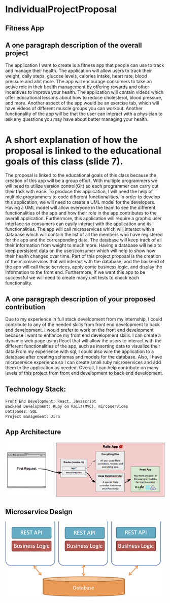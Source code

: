 # IndividualProjectProposal

## Fitness App

## A one paragraph description of the overall project 
The application I want to create is a fitness app that people can use to track and manage their health. The application will allow users to track their weight, daily steps, glucose levels, calories intake, heart rate, blood pressure  and alot more. The app will encourage consumers to take an active role in their health management by offering rewards and other incentives to improve your health. The application will contain videos which offer educational lessons about how to   reduce cholesterol, blood pressure, and more. Another aspect of the app would be an exercise tab, which will have videos of  different muscle groups you can workout. Another functionality of the app will be that the user can interact with a physician  to ask any questions you may have about better managing your health.
	
# A short explanation of how the proposal  is linked to the educational goals of this class (slide 7).                  
The proposal is linked to the educational goals of this class because the creation of this app will be  a group effort. With multiple programmers we will need to utilize version control(Git) so each programmer can carry out their task with ease. To produce this application, I will need the help of multiple programmers to code different functionalities. In order to develop this application, we will need to create a UML model for the developers. Having a UML model will allow everyone in the team to see the different functionalities of the app and how their role in the app contributes to the overall application. Furthermore, this application will require a graphic user interface so consumers can easily interact with the application and its functionalities. The app will call microservices which will interact with a database which will contain the list of all the members who have registered for the app and the corresponding data. The database will keep track of all their information from weight to much more. Having a database will help to keep persistent data on the user/consumer which will help to show how their health changed over time. Part of this project proposal is the creation of the microservices that will interact with the database, and the backend of the app will call these services, apply come business logic, and display the information to the front end. Furthermore, if we want this app to be successful we will need to create many unit tests to check each functionality.
## A one paragraph description of your proposed contribution
Due to my experience in full stack development from my internship, I could contribute to any of the needed skills from front end development to back end development. I would prefer to work on the front end development because I want to enhance my front end development skills. I can create a dynamic web page using React that will allow the users to interact with the different functionalities of the app, such as inserting data to visualize their data.From my experience with sql, I could also wire the application to a database after creating schemas and models for the database. Also, I have microservice experience so I can create small ruby microservices and add them to the application as needed. Overall, I can help contribute on many levels of this project from front end development to back end development. 

	

## Technology Stack: 
	Front End Development: React, Javascript 
	Backend Development: Ruby on Rails(MVC), mircoservices 
	Databases: SQL
	Project management: Jira 
	
## App Architecture 
![alt text](https://github.com/3296Spring2020/individual-subject-proposal-DalvirSingh99/blob/master/AppArchitecture.png)


## Microservice Design
![alt text](https://github.com/3296Spring2020/individual-subject-proposal-DalvirSingh99/blob/master/Microservice.png)





